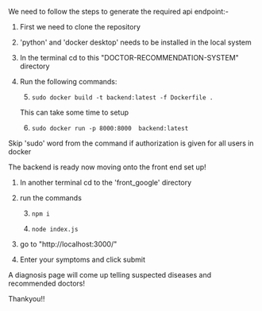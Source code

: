 We need to follow the steps to generate the required api endpoint:-

1) First we need to clone the repository
2) 'python' and 'docker desktop' needs to be installed in the local system
3) In the terminal cd to this "DOCTOR-RECOMMENDATION-SYSTEM" directory
4) Run the following commands:

   5)     sudo docker build -t backend:latest -f Dockerfile .

   This can take some time to setup

   6)     sudo docker run -p 8000:8000  backend:latest  

Skip 'sudo' word from the command if authorization is given for all users in docker

The backend is ready now moving onto the front end set up!
1) In another terminal cd to the 'front_google' directory
2) run the commands

    3)     npm i
    4)     node index.js

5) go to "http://localhost:3000/"
6) Enter your symptoms and click submit
 
A diagnosis page will come up telling suspected diseases and recommended doctors!

Thankyou!!
